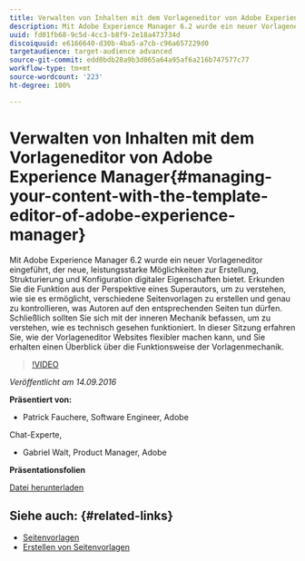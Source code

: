 ```yaml
---
title: Verwalten von Inhalten mit dem Vorlageneditor von Adobe Experience Manager
description: Mit Adobe Experience Manager 6.2 wurde ein neuer Vorlageneditor eingeführt, der neue, leistungsstarke Möglichkeiten zur Erstellung, Strukturierung und Konfiguration digitaler Eigenschaften bietet. Erkunden Sie die Funktion aus der Perspektive eines Superautors, um zu verstehen, wie sie es ermöglicht, verschiedene Seitenvorlagen zu erstellen und genau zu kontrollieren, was Autoren auf den entsprechenden Seiten tun dürfen. Schließlich sollten Sie sich mit der inneren Mechanik befassen, um zu verstehen, wie es technisch gesehen funktioniert.
uuid: fd01fb68-9c5d-4cc3-b8f9-2e18a473734d
discoiquuid: e6166640-d30b-4ba5-a7cb-c96a657229d0
targetaudience: target-audience advanced
source-git-commit: edd0bdb28a9b3d065a64a95af6a216b747577c77
workflow-type: tm+mt
source-wordcount: '223'
ht-degree: 100%

---
```


# Verwalten von Inhalten mit dem Vorlageneditor von Adobe Experience Manager{#managing-your-content-with-the-template-editor-of-adobe-experience-manager}

Mit Adobe Experience Manager 6.2 wurde ein neuer Vorlageneditor eingeführt, der neue, leistungsstarke Möglichkeiten zur Erstellung, Strukturierung und Konfiguration digitaler Eigenschaften bietet. Erkunden Sie die Funktion aus der Perspektive eines Superautors, um zu verstehen, wie sie es ermöglicht, verschiedene Seitenvorlagen zu erstellen und genau zu kontrollieren, was Autoren auf den entsprechenden Seiten tun dürfen. Schließlich sollten Sie sich mit der inneren Mechanik befassen, um zu verstehen, wie es technisch gesehen funktioniert. In dieser Sitzung erfahren Sie, wie der Vorlageneditor Websites flexibler machen kann, und Sie erhalten einen Überblick über die Funktionsweise der Vorlagenmechanik.

>[!VIDEO](https://video.tv.adobe.com/v/19300/?quality=9)

*Veröffentlicht am 14.09.2016*

**Präsentiert von:**

* Patrick Fauchere, Software Engineer, Adobe

Chat-Experte,

* Gabriel Walt, Product Manager, Adobe

**Präsentationsfolien**

[Datei herunterladen](assets/aem-gems-91416-template-editor.pdf)

## Siehe auch: {#related-links}

* [Seitenvorlagen](https://docs.adobe.com/docs/de/aem/6-2/develop/templates/page-templates-editable.html)
* [Erstellen von Seitenvorlagen](https://docs.adobe.com/docs/de/aem/6-2/author/site-page-features/templates.html)